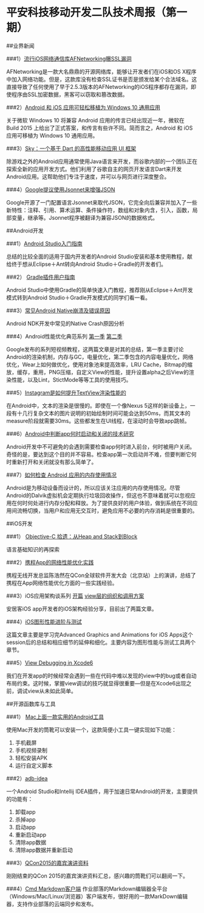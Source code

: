 # 平安科技移动开发二队技术周报（第一期）

##业界新闻

###1）[流行iOS网络通信库AFNetworking曝SSL漏洞](http://www.freebuf.com/news/65744.html?utm_source=tuicool)

AFNetworking是一款大名鼎鼎的开源网络库，能够让开发者们在iOS和OS X程序中加入网络功能。但是，这款库没有检查SSL证书是否是颁发给某个合法域名。这直接导致了任何使用了早于2.5.3版本的AFNetworking的iOS程序都存在漏洞，即使程序由SSL加密数据，黑客可以窃取和篡改数据。

###2）[Android 和 iOS 应用可轻松移植为 Windows 10 通用应用](http://livesino.net/archives/8402.live?)

关于微软 Windows 10 将兼容 Android 应用的传言已经出现近一年，微软在 Build 2015 上给出了正式答案，和传言有些许不同。简而言之，Android 和 iOS 应用可移植为 Windows 10 通用应用。

###3）[Sky：一个基于 Dart 的高性能移动应用 UI 框架](http://android.jobbole.com/80930/)

除游戏之外的Android应用通常使用Java语言来开发，而谷歌内部的一个团队正在探索全新的应用开发方式。他们利用了谷歌自主的网页开发语言Dart来开发Android应用。这帮助他们专注于速度，并可以与网页进行深度整合。

###4）[Google提议使用Jsonnet来增强JSON](http://www.infoq.com/cn/news/2015/04/jsonnet?utm_source=infoq&utm_medium=popular_widget&utm_content=article&utm_campaign=popular_content_list)

Google开源了一门配置语言Jsonnet来取代JSON，它完全向后兼容并加入了一些新特性：注释、引用、算术运算、条件操作符，数组和对象内含，引入，函数，局部变量，继承等。Jsonnet程序被翻译为兼容JSON的数据格式。

##Android开发

###1）[Android Studio入门指南](http://www.jianshu.com/p/36cfa1614d23)

总结的比较全面的适用于国内开发者的Android Studio安装和基本使用教程，献给终于想从Eclipse＋Ant转向Android Studio＋Gradle的开发者们。

###2） [Gradle插件用户指南](http://rinvay.github.io/android/2015/03/26/Gradle-Plugin-User-Guide(Translation)/)

Android Studio中使用Gradle的简单快速入门教程，推荐刚从Eclipse＋Ant开发模式转到Android Studio＋Gradle开发模式的同学们看一看。

###3）[常见Android Native崩溃及错误原因](http://www.droidsec.cn/%E5%B8%B8%E8%A7%81android-native%E5%B4%A9%E6%BA%83%E5%8F%8A%E9%94%99%E8%AF%AF%E5%8E%9F%E5%9B%A0/)

Android NDK开发中常见的Native Crash原因分析

###4）Android性能优化典范系列 [第一季](http://hukai.me/android-performance-patterns/) [第二季](http://hukai.me/android-performance-patterns-season-2/)

Google发布的系列短视频教程，这两篇文章是对其的总结，第一季主要讨论Android的渲染机制，内存与GC，电量优化，第二季包含的内容电量优化，网络优化，Wear上如何做优化，使用对象池来提高效率，LRU Cache，Bitmap的缩放，缓存，重用，PNG压缩，自定义View的性能，提升设置alpha之后View的渲染性能，以及Lint，StictMode等等工具的使用技巧。

###5）[Instagram是如何提升TextView渲染性能的](http://codethink.me/2015/04/23/improving-comment-rendering-on-android/)

在Android中，文本的渲染是很慢的。即使在一个像Nexus 5这样的新设备上，一段有十几行复杂文本的图片说明的初始绘制时间可能会达到50ms，而其文本的measure阶段就需要30ms。这些都发生在UI线程，在滚动时会导致app跳帧。

###6）[Android中判断app何时启动和关闭的技术研究](http://asce1885.gitbooks.io/android-rd-senior-advanced/content/androidzhong_pan_duan_app_he_shi_qi_dong_he_guan_bi_de_ji_zhu_yan_jiu.html)

Android开发中不可避免的会遇到需要检查app何时进入前台，何时被用户关闭。奇怪的是，要达到这个目的并不容易。检查app第一次启动并不难，但要判断它何时重新打开和关闭就没有那么简单了。

###7）[如何检查 Android 应用的内存使用情况](http://android.jobbole.com/80926/)

Android是为移动设备而设计的，所以应该关注应用的内存使用情况。尽管Android的Dalvik虚拟机会定期执行垃圾回收操作，但这也不意味着就可以忽视应用在何时何处进行内存分配和释放。为了提供良好的用户体验，做到系统在不同应用间流畅切换，当用户和应用无交互时，避免应用不必要的内存消耗是很重要的。

##iOS开发

###1） [Objective-C 拾遗：从Heap and Stack到Block](https://github.com/100mango/zen/blob/master/Objective-C%20%E6%8B%BE%E9%81%97%EF%BC%9A%E4%BB%8EHeap%20and%20Stack%E5%88%B0Block%20/Objective-C%20%E6%8B%BE%E9%81%97%EF%BC%9A%E4%BB%8EHeap%20and%20Stack%E5%88%B0Block%20.md)

语言基础知识的再探索

###2）[携程App的网络性能优化实践](http://www.infoq.com/cn/articles/how-ctrip-improves-app-networking-performance)

携程无线开发总监陈浩然在QCon全球软件开发大会（北京站）上的演讲，总结了携程在App网络性能优化方面的一些实践经验。

###3）iOS应用架构谈系列 [开篇](http://casatwy.com/iosying-yong-jia-gou-tan-kai-pian.html) [view层的组织和调用方案](http://casatwy.com/iosying-yong-jia-gou-tan-viewceng-de-zu-zhi-he-diao-yong-fang-an.html)

安居客iOS app开发者的iOS架构经验分享，目前出了两篇文章。

###4）[iOS图形性能进阶与测试](https://github.com/100mango/zen/blob/master/WWDC%E5%BF%83%E5%BE%97%EF%BC%9AAdvanced%20Graphics%20and%20Animations%20for%20iOS%20Apps/Advanced%20Graphics%20and%20Animations%20for%20iOS%20Apps.md)

这篇文章主要是学习完Advanced Graphics and Animations for iOS Apps这个session后的总结和相应细节的延伸和细化。主要内容为图形性能与测试工具两个章节。

###5）[View Debugging in Xcode6](https://github.com/bboyfeiyu/iOS-tech-frontier/blob/master/issue-1/View-Debugging-in-Xcode-6.md)

我们在开发app的时候经常会遇到一些在代码中难以发现的view中的bug或者自动布局约束。这时候，掌握view调试的技巧就显得很重要—但是在Xcode6出现之前，调试view从未如此简单。

##开源函数库与工具

###1） [Mac上面一款实用的Android工具](https://github.com/mortenjust/androidtool-mac)

使用Mac开发的筒靴可以安装一个，这款简便小工具一键实现如下功能：
1. 手机截屏
2. 手机视频录制
3. 轻松安装APK
4. 运行自定义脚本

###2）[adb-idea](https://github.com/pbreault/adb-idea?utm_source=www.race604.com)

一个Android Studio和Intellij IDEA插件，用于加速日常Android的开发，主要提供的功能有：

1. 卸载app
2. 杀掉app
3. 启动app
4. 重新启动app
5. 清除app数据
6. 清除app数据并重新启动

###3）[QCon2015的嘉宾演讲资料](http://yun.baidu.com/share/home?uk=387674681&view=share#category/type=0)

刚刚结束的QCon 2015的嘉宾演讲资料汇总，感兴趣的筒靴们可以翻阅一下。

###4）[Cmd Markdown客户端](https://www.zybuluo.com/ghosert/note/90884)
作业部落的Markdown编辑器全平台（Windows/Mac/Linux/浏览器）客户端发布，很好用的一款MarkDown编辑器，支持作业部落的云端同步和发布。

